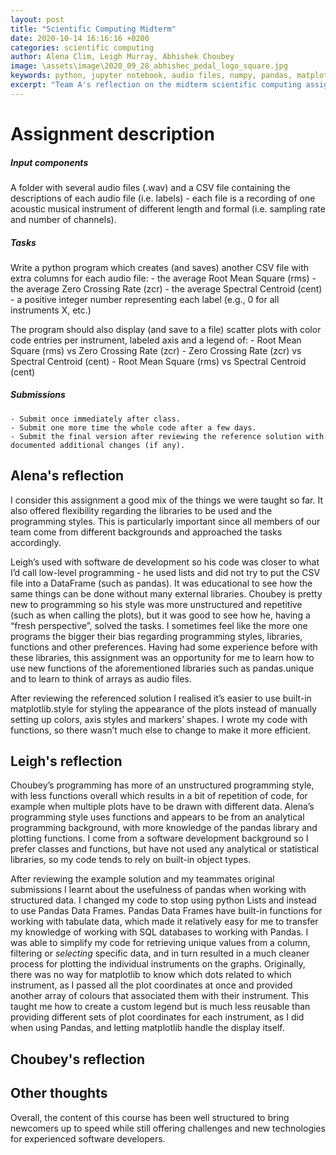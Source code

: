 ```yaml
---
layout: post
title: "Scientific Computing Midterm"
date: 2020-10-14 16:16:16 +0200
categories: scientific computing
author: Alena Clim, Leigh Murray, Abhishek Choubey
image: \assets\image\2020_09_28_abhishec_pedal_logo_square.jpg
keywords: python, jupyter notebook, audio files, numpy, pandas, matplotlib, librosa
excerpt: "Team A's reflection on the midterm scientific computing assigment. Shortly, this had as purpose the creation of a general python program that would read audio files from a specified folder based on a csv file and would output another csv file with an added values for each individual audio file: the average Root Mean Square, Zero Crossing Rate, Spectral Centroid. Moreover, the program displays and saves to a file several scatterplots."
---
```


# Assignment description

##### Input components

A folder with several audio files (.wav) and a CSV file containing the descriptions of each audio file (i.e. labels) - each file is a recording of one acoustic musical instrument of different length and formal (i.e. sampling rate and number of channels).

##### Tasks 

Write a python program which creates (and saves) another CSV file with extra columns for each audio file:
    - the average Root Mean Square (rms)
    - the average Zero Crossing Rate (zcr)
    - the average Spectral Centroid (cent)
    - a positive integer number representing each label (e.g., 0 for all instruments X, etc.)

The program should also display (and save to a file) scatter plots with color code entries per instrument, labeled axis and a legend of:
    - Root Mean Square (rms) vs Zero Crossing Rate (zcr)
    - Zero Crossing Rate (zcr) vs Spectral Centroid (cent)
    - Root Mean Square (rms) vs Spectral Centroid (cent)

##### Submissions

    - Submit once immediately after class.
    - Submit one more time the whole code after a few days.
    - Submit the final version after reviewing the reference solution with documented additional changes (if any).


## Alena's reflection

I consider this assignment a good mix of the things we were taught so far. It also offered flexibility regarding the libraries to be used and the programming styles. This is particularly important since all members of our team come from different backgrounds and approached the tasks accordingly. 

Leigh’s used with software de development so his code was closer to what I’d call low-level programming - he used lists and did not try to put the CSV file into a DataFrame (such as pandas). It was educational to see how the same things can be done without many external libraries. Choubey is pretty new to programming so his style was more unstructured and repetitive (such as when calling the plots), but it was good to see how he, having a “fresh perspective”, solved the tasks. I sometimes feel like the more one programs the bigger their bias regarding programming styles, libraries, functions and other preferences. Having had some experience before with these libraries, this assignment was an opportunity for me to learn how to use new functions of the aforementioned libraries such as pandas.unique and to learn to think of arrays as audio files. 
 
After reviewing the referenced solution I realised it’s easier to use built-in matplotlib.style for styling the appearance of the plots instead of manually setting up colors, axis styles and markers’ shapes. I wrote my code with functions, so there wasn’t much else to change to make it more efficient. 

## Leigh's reflection

Choubey’s programming has more of an unstructured programming style, with less functions overall which results in a bit of repetition of code, for example when multiple plots have to be drawn with different data. Alena’s programming style uses functions and appears to be from an analytical programming background, with more knowledge of the pandas library and plotting functions.  I come from a software development background so I prefer classes and functions, but have not used any analytical or statistical libraries, so my code tends to rely on built-in object types.

After reviewing the example solution and my teammates original submissions I learnt about the usefulness of pandas when working with structured data.  I changed my code to stop using python Lists and instead to use Pandas Data Frames.  Pandas Data Frames have built-in functions for working with tabulate data, which made it relatively easy for me to transfer my knowledge of working with SQL databases to working with Pandas.  I was able to simplify my code for retrieving unique values from a column, filtering or *selecting* specific data, and in turn resulted in a much cleaner process for plotting the individual instruments on the graphs. Originally, there was no way for matplotlib to know which dots related to which instrument, as I passed all the plot coordinates at once and provided another array of colours that associated them with their instrument. This taught me how to create a custom legend but is much less reusable than providing different sets of plot coordinates for each instrument, as I did when using Pandas, and letting matplotlib handle the display itself.

## Choubey's reflection



## Other thoughts

Overall, the content of this course has been well structured to bring newcomers up to speed while still offering challenges and new technologies for experienced software developers.
